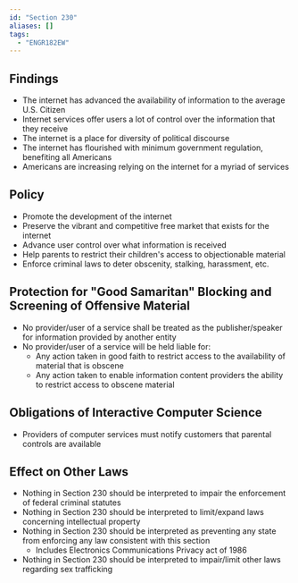 ```yaml
---
id: "Section 230"
aliases: []
tags:
  - "ENGR182EW"
---
```


## Findings

- The internet has advanced the availability of information to the average U.S.
  Citizen
- Internet services offer users a lot of control over the information that they
  receive
- The internet is a place for diversity of political discourse
- The internet has flourished with minimum government regulation, benefiting all
  Americans
- Americans are increasing relying on the internet for a myriad of services

## Policy

- Promote the development of the internet
- Preserve the vibrant and competitive free market that exists for the internet
- Advance user control over what information is received
- Help parents to restrict their children's access to objectionable material
- Enforce criminal laws to deter obscenity, stalking, harassment, etc.

## Protection for "Good Samaritan" Blocking and Screening of Offensive Material

- No provider/user of a service shall be treated as the publisher/speaker for
  information provided by another entity
- No provider/user of a service will be held liable for:
  - Any action taken in good faith to restrict access to the availability of
    material that is obscene
  - Any action taken to enable information content providers the ability to
    restrict access to obscene material

## Obligations of Interactive Computer Science

- Providers of computer services must notify customers that parental controls
  are available

## Effect on Other Laws

- Nothing in Section 230 should be interpreted to impair the enforcement of
  federal criminal statutes
- Nothing in Section 230 should be interpreted to limit/expand laws concerning
  intellectual property
- Nothing in Section 230 should be interpreted as preventing any state from
  enforcing any law consistent with this section
  - Includes Electronics Communications Privacy act of 1986
- Nothing in Section 230 should be interpreted to impair/limit other laws
  regarding sex trafficking
